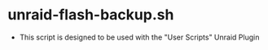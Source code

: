 # unraid-flash-backup.sh
* This script is designed to be used with the "User Scripts" Unraid Plugin
